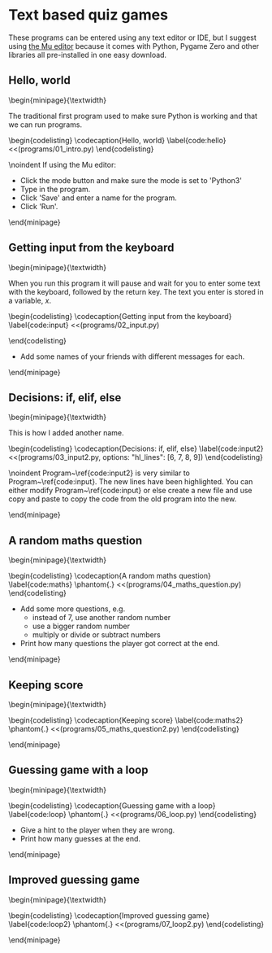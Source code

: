 # Text based quiz games

These programs can be entered using any text editor or IDE, but I suggest using [the Mu editor](https://codewith.mu/)
because it comes with Python, Pygame Zero and other libraries all pre-installed in one easy download.

## Hello, world

\begin{minipage}{\textwidth}

The traditional first program used to make sure Python is working and that we can run programs. 

\begin{codelisting}
\codecaption{Hello, world}
\label{code:hello}
<<(programs/01_intro.py)
\end{codelisting}

\noindent If using the Mu editor:

* Click the mode button and make sure the mode is set to 'Python3'
* Type in the program. 
* Click 'Save' and enter a name for the program.
* Click 'Run'.

\end{minipage}

## Getting input from the keyboard

\begin{minipage}{\textwidth}

When you run this program it will pause and wait for you to enter some
text with the keyboard, followed by the return key. The text you enter
is stored in a variable, *x*.

\begin{codelisting}
\codecaption{Getting input from the keyboard}
\label{code:input}
<<(programs/02_input.py)

\end{codelisting}

* Add some names of your friends with different messages for each.

\end{minipage}

## Decisions: if, elif, else

\begin{minipage}{\textwidth}

This is how I added another name.

\begin{codelisting}
\codecaption{Decisions: if, elif, else}
\label{code:input2}
<<(programs/03_input2.py, options: "hl_lines": [6, 7, 8, 9])
\end{codelisting}

\noindent Program~\ref{code:input2} is very similar to Program~\ref{code:input}. The new lines have been highlighted.  You can either modify Program~\ref{code:input} or else create
a new file and use copy and paste to copy the code from the old program into the new.

\end{minipage}

## A random maths question

\begin{minipage}{\textwidth}

\begin{codelisting}
\codecaption{A random maths question}
\label{code:maths}
\phantom{.}
<<(programs/04_maths_question.py)
\end{codelisting}

* Add some more questions, e.g.
   * instead of 7, use another random number
   * use a bigger random number
   * multiply or divide or subtract numbers
* Print how many questions the player got correct at the end.

\end{minipage}

## Keeping score

\begin{minipage}{\textwidth}

\begin{codelisting}
\codecaption{Keeping score}
\label{code:maths2}
\phantom{.}
<<(programs/05_maths_question2.py)
\end{codelisting}

\end{minipage}

## Guessing game with a loop

\begin{minipage}{\textwidth}

\begin{codelisting}
\codecaption{Guessing game with a loop}
\label{code:loop}
\phantom{.}
<<(programs/06_loop.py)
\end{codelisting}

* Give a hint to the player when they are wrong.
* Print how many guesses at the end.

\end{minipage}

## Improved guessing game

\begin{minipage}{\textwidth}

\begin{codelisting}
\codecaption{Improved guessing game}
\label{code:loop2}
\phantom{.}
<<(programs/07_loop2.py)
\end{codelisting}

\end{minipage}
